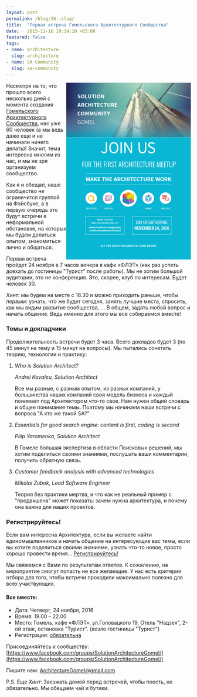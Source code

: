 ```yaml
---
layout: post
permalink: /blog/36-:slug/
title:  "Первая встреча Гомельского Архитектурного Сообщества"
date:   2015-11-16 19:14:10 +03:00
featured: False
tags: 
- name: architecture
  slug: architecture
- name: SA Community
  slug: sa-community
---
```


<a href="\img\posts\36-SA-Meetup-1\First Event_big.png" target="_blank"><img src="\img\posts\36-SA-Meetup-1\First Event_small.png" align="right"></a>
Несмотря на то, что прошло всего несколько дней с момента создания [Гомельского Архитектурного Сообщества](https://www.facebook.com/groups/SolutionArchitectureGomel/), нас уже 60 человек (а мы ведь даже еще и не начинали ничего делать)! Значит, тема интересна многим из нас, и мы не зря организуем сообщество.

Как я и обещал, наше сообщество не ограничится группой на Фэйсбуке, а в первую очередь это будут встречи в неформальной обстановке, на которых мы будем делиться опытом, знакомиться лично и общаться. 

Первая встреча пройдет 24 ноября в 7 часов вечера в кафе «ФЛЭТ» (как раз успеть доехать до гостиницы "Турист" после работы). Мы не хотим большой аудитории, это не конференция. Это, скорее, клуб по интересам. Будет человек 30. 

*Хинт*: мы будем на месте с 18.30 и можно приходить раньше, чтобы *первым*: узнать, что же будет сегодня, занять лучшие места, спросить, как мы видим развитие сообщества, ... В общем, задать любой вопрос и начать общение. Ведь именно для этого мы все собираемся вместе! <!--more-->

### Темы и докладчики

Продолжительность встречи будет 3 часа. Всего докладов будет 3 (по 45 минут на тему и 15 минут на вопросы). Мы пытались сочетать теорию, технологии и практику:

1. *Who is Solution Architect?*

   *Andrei Kavaleu, Solution Architect*

   Все мы разные, с разным опытом, из разных компаний, у большинства наших компаний своя модель бизнеса и каждый понимает под Архитектором что-то свое. Нам нужен общий словарь и общее понимание темы. Поэтому мы начинаем наши встречи с вопроса "А кто же такой SA?"

2. *Essentials for good search engine: content is first, coding is second*
  
   *Pilip Yaromenka, Solution Architect*

   В Гомеле большая экспертиза в области Поисковых решений, мы хотим поделиться своими знаниями, послушать ваши комментарии, получить обратную связь.

3. *Customer feedback analysis with advanced technologies*

   *Mikalai Zubok, Lead Software Engineer*

   Теория без практики мертва, и что как не реальный пример с "продакшена" может показать: зачем нужна архитектура, и почему она важна для наших проектов.

### Регистрируйтесь!

Если вам интересна Архитектура, если вы желаете найти единомышленников и начать общение на интересующие вас темы, если вы хотите поделиться своими знаниями, узнать что-то новое, просто хорошо провести время… [Регистрируйтесь!](https://docs.google.com/forms/d/e/1FAIpQLSfJr4dJQ9cA-XcdlKWVIoWRqpv08L-G7u9jxgZQdkudK07L0g/viewform)

Мы свяжемся с Вами по результатам ответов. К сожалению, на мероприятие смогут попасть не все желающие. У нас есть критерии отбора для того, чтобы встречи проходили максимально полезно для всех участвующих.

#### Все вместе:

* Дата: Четверг, 24 ноября, 2016
* Время: 19.00 – 22.00
* Место: Гомель, кафе «ФЛЭТ», ул.Головацкого 19, Отель "Надзея", 2-ой этаж, остановка "Турист". (возле гостиницы "Турист")
* Регистрация: [обязательна](https://docs.google.com/forms/d/e/1FAIpQLSfJr4dJQ9cA-XcdlKWVIoWRqpv08L-G7u9jxgZQdkudK07L0g/viewform)

Присоединяйтесь к сообществу: [https://www.facebook.com/groups/SolutionArchitectureGomel/](https://www.facebook.com/groups/SolutionArchitectureGomel/)

Пишите нам: [ArchitectureGomel@gmail.com](mailto:ArchitectureGomel@gmail.com)

P.S. Еще *Хинт*: Заезжать домой перед встречей, чтобы поесть, не обязательно. Мы обещаем чай и бутики.